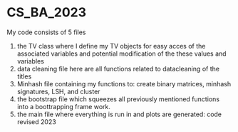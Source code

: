 # CS_BA_2023
My code consists of 5 files
1. the TV class where I define my TV objects for easy acces of the associated variables and potential modification of the these values and variables
2. data cleaning file here are all functions related to datacleaning of the titles
3. Minhash file containing my functions to: create binary matrices, minhash signatures, LSH, and cluster
4. the bootstrap file which squeezes all previously mentioned functions into a boottrapping frame work.
5. the main file where everything is run in and plots are generated:  code revised 2023 
